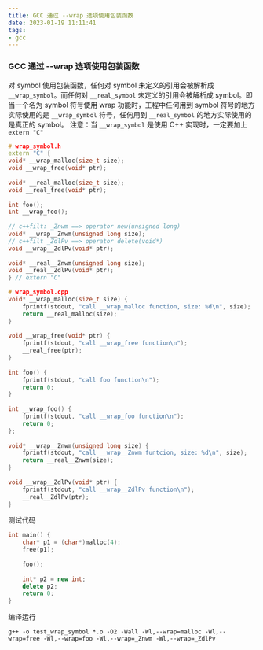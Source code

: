 ```yaml
---
title: GCC 通过 --wrap 选项使用包装函数
date: 2023-01-19 11:11:41
tags:
- gcc
---
```


### GCC 通过 --wrap 选项使用包装函数

对 symbol 使用包装函数，任何对 symbol 未定义的引用会被解析成 `__wrap_symbol`。而任何对 `__real_symbol` 未定义的引用会被解析成 symbol。即当一个名为 symbol 符号使用 wrap 功能时，工程中任何用到 symbol 符号的地方实际使用的是 `__wrap_symbol` 符号，任何用到 `__real_symbol` 的地方实际使用的是真正的 symbol。
注意：当 `__wrap_symbol` 是使用 C++ 实现时，一定要加上 `extern "C"`

```cpp
# wrap_symbol.h
extern "C" {
void* __wrap_malloc(size_t size);
void __wrap_free(void* ptr);
 
void* __real_malloc(size_t size);
void __real_free(void* ptr);
 
int foo();
int __wrap_foo();
 
// c++filt: _Znwm ==> operator new(unsigned long)
void* __wrap__Znwm(unsigned long size);
// c++filt _ZdlPv ==> operator delete(void*)
void __wrap__ZdlPv(void* ptr);
 
void* __real__Znwm(unsigned long size);
void __real__ZdlPv(void* ptr);
} // extern "C"

# wrap_symbol.cpp
void* __wrap_malloc(size_t size) {
	fprintf(stdout, "call __wrap_malloc function, size: %d\n", size);
	return __real_malloc(size);
}
 
void __wrap_free(void* ptr) {
	fprintf(stdout, "call __wrap_free function\n");
	__real_free(ptr);
}
 
int foo() {
	fprintf(stdout, "call foo function\n");
	return 0;
}
 
int __wrap_foo() {
	fprintf(stdout, "call __wrap_foo function\n");
	return 0;
};
 
void* __wrap__Znwm(unsigned long size) {
	fprintf(stdout, "call __wrap__Znwm funtcion, size: %d\n", size);
	return __real__Znwm(size);
}
 
void __wrap__ZdlPv(void* ptr) {
	fprintf(stdout, "call __wrap__ZdlPv function\n");
	__real__ZdlPv(ptr);
}
```

测试代码

```c++
int main() {
	char* p1 = (char*)malloc(4);
	free(p1);
	
	foo();
	
	int* p2 = new int;
	delete p2;
	return 0;
}
```

编译运行

```
g++ -o test_wrap_symbol *.o -O2 -Wall -Wl,--wrap=malloc -Wl,--wrap=free -Wl,--wrap=foo -Wl,--wrap=_Znwm -Wl,--wrap=_ZdlPv
```



